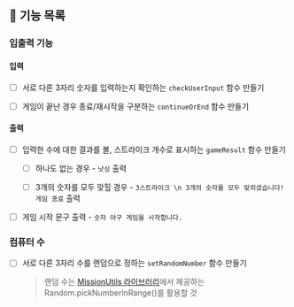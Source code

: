 ## 📌 기능 목록

### 입출력 기능

#### 입력

- [ ] 서로 다른 3자리 숫자를 입력하는지 확인하는 `checkUserInput` 함수 만들기

- [ ] 게임이 끝난 경우 종료/재시작을 구분하는 `continueOrEnd` 함수 만들기

#### 출력

- [ ] 입력한 수에 대한 결과를 볼, 스트라이크 개수로 표시하는 `gameResult` 함수 만들기

  - [ ] 하나도 없는 경우 - `낫싱` 출력

  - [ ] 3개의 숫자를 모두 맞힐 경우 - `3스트라이크 \n 3개의 숫자를 모두 맞히셨습니다! 게임 종료` 출력

- [ ] 게임 시작 문구 출력 - `숫자 야구 게임을 시작합니다.`

### 컴퓨터 수

- [ ] 서로 다른 3자리 수를 랜덤으로 정하는 `setRandomNumber` 함수 만들기

  > 랜덤 수는 [MissionUtils 라이브러리](https://github.com/woowacourse-projects/javascript-mission-utils#mission-utils)에서 제공하는 Random.pickNumberInRange()를 활용할 것
